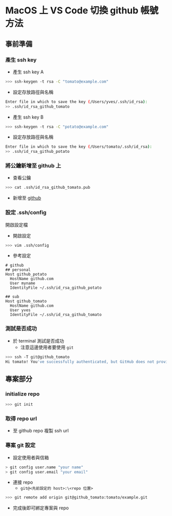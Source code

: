 # MacOS 上 VS Code 切換 github 帳號方法

## 事前準備
### 產生 ssh key
- 產生 ssh key A
```sh
>>> ssh-keygen -t rsa -C "tomato@example.com"
```

- 設定存放路徑與名稱
```sh
Enter file in which to save the key (/Users/yves/.ssh/id_rsa):
>> .ssh/id_rsa_github_tomato
```

- 產生 ssh key B
```sh
>>> ssh-keygen -t rsa -C "potato@example.com"
```

- 設定存放路徑與名稱
```sh
Enter file in which to save the key (/Users/tomato/.ssh/id_rsa):
>> .ssh/id_rsa_github_potato
```

### 將公鑰新增至 github 上

- 查看公鑰
```sh
>>> cat .ssh/id_rsa_github_tomato.pub
```

- 新增至 [github](https://github.com/settings/ssh/new)

### 設定 .ssh/config

開啟設定檔

- 開啟設定
```sh
>>> vim .ssh/config
```

- 參考設定
```plaintext
# github
## personal
Host github_potato
  HostName github.com
  User myname
  IdentityFile ~/.ssh/id_rsa_github_potato

## sub
Host github_tomato
  HostName github.com
  User yves
  IdentityFile ~/.ssh/id_rsa_github_tomato
```

### 測試是否成功
- 於 terminal 測試是否成功
  - 注意這邊使用者要使用 `git`

```sh
>>> ssh -T git@github_tomato
Hi tomato! You've successfully authenticated, but GitHub does not provide shell access.
```

## 專案部分

### initialize repo
```sh
>>> git init
```

### 取得 repo url
- 至 github repo 複製 ssh url


### 專案 git 設定
- 設定使用者與信箱

```sh
> git config user.name "your name"
> git config user.email "your email"
```

- 連接 repo
  - `git@<先前設定的 host>:\<repo 位置>`

```sh
>>> git remote add origin git@github_tomato:tomato/example.git
```

- 完成後即可綁定專案與 repo